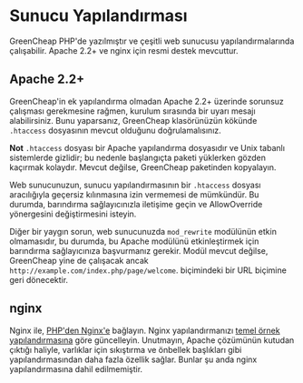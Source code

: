 # Sunucu Yapılandırması

<p class="uk-article-lead">GreenCheap PHP'de yazılmıştır ve çeşitli web sunucusu yapılandırmalarında çalışabilir. Apache 2.2+ ve nginx için resmi destek mevcuttur.</p>

## Apache 2.2+
GreenCheap'in ek yapılandırma olmadan Apache 2.2+ üzerinde sorunsuz çalışması gerekmesine rağmen, kurulum sırasında bir uyarı mesajı alabilirsiniz. Bunu yaparsanız, GreenCheap klasörünüzün kökünde `.htaccess` dosyasının mevcut olduğunu doğrulamalısınız.

**Not** `.htaccess` dosyası bir Apache yapılandırma dosyasıdır ve Unix tabanlı sistemlerde gizlidir; bu nedenle başlangıçta paketi yüklerken gözden kaçırmak kolaydır. Mevcut değilse, GreenCheap paketinden kopyalayın.

Web sunucunuzun, sunucu yapılandırmasının bir `.htaccess` dosyası aracılığıyla geçersiz kılınmasına izin vermemesi de mümkündür. Bu durumda, barındırma sağlayıcınızla iletişime geçin ve AllowOverride yönergesini değiştirmesini isteyin.

Diğer bir yaygın sorun, web sunucunuzda `mod_rewrite` modülünün etkin olmamasıdır, bu durumda, bu Apache modülünü etkinleştirmek için barındırma sağlayıcınıza başvurmanız gerekir. Modül mevcut değilse, GreenCheap yine de çalışacak ancak `http://example.com/index.php/page/welcome`. biçimindeki bir URL biçimine geri dönecektir.

## nginx

Nginx ile, [PHP'den Nginx'e](http://wiki.nginx.org/PHPFcgiExample) bağlayın. Nginx yapılandırmanızı [temel örnek yapılandırmasına](https://gist.github.com/DarrylDias/be8955970f4b37fdd682) göre güncelleyin. Unutmayın, Apache çözümünün kutudan çıktığı haliyle, varlıklar için sıkıştırma ve önbellek başlıkları gibi yapılandırmasından daha fazla özellik sağlar. Bunlar şu anda nginx yapılandırmasına dahil edilmemiştir.
